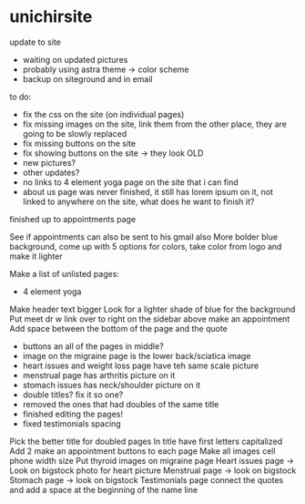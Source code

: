 # unichirsite
update to site



- waiting on updated pictures
- probably using astra theme -> color scheme
- backup on siteground and in email


to do:
- fix the css on the site (on individual pages)
- fix missing images on the site, link them from the other place, they are going to be slowly replaced
- fix missing buttons on the site
- fix showing buttons on the site -> they look OLD
- new pictures?
- other updates?
- no links to 4 element yoga page on the site that i can find
- about us page was never finished, it still has lorem ipsum on it, not linked to anywhere on the site, what does he want to finish it?


finished up to appointments page


See if appointments can also be sent to his gmail also
More bolder blue background, come up with 5 options for colors, take color from logo and make it lighter


Make a list of unlisted pages:
- 4 element yoga


Make header text bigger
Look for a lighter shade of blue for the background
Put meet dr w link over to right on the sidebar above make an appointment
Add space between the bottom of the page and the quote


- buttons an all of the pages in middle?
- image on the migraine page is the lower back/sciatica image
- heart issues and weight loss page have teh same scale picture
- menstrual page has arthritis picture on it
- stomach issues has neck/shoulder picture on it
- double titles? fix it so one?
- removed the ones that had doubles of the same title
- finished editing the pages!
- fixed testimonials spacing 



Pick the better title for doubled pages
In title have first letters capitalized
Add 2 make an appointment buttons to each page
Make all images cell phone width size 
Put thyroid images on migraine page
Heart issues page -> Look on bigstock photo for heart picture
Menstrual page -> look on bigstock
Stomach page -> look on bigstock
Testimonials page connect the quotes and add a space at the beginning of the name line
